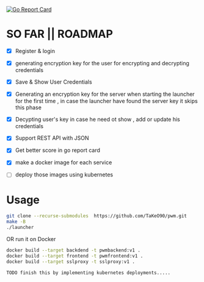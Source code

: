
[![Go Report Card](https://goreportcard.com/badge/github.com/TaKeO90/pwm)](https://goreportcard.com/report/github.com/TaKeO90/pwm)

# SO FAR || ROADMAP

- [x] Register & login 
- [x] generating encryption key for the user for encrypting and decrypting credentials 
- [x] Save & Show User Credentials 
- [x] Generating an encryption key for the server when starting the launcher for the first time , in case the launcher have found the server key it skips this phase 
- [x] Decypting user's key in case he need ot show , add or update his credentials
- [x] Support REST API with JSON
- [x] Get better score in go report card
- [x] make a docker image for each service
- [ ] deploy those images using kubernetes




# Usage

```sh
git clone --recurse-submodules  https://github.com/TaKeO90/pwm.git
make -B
./launcher

```
OR run it on Docker

```sh
docker build --target backdend -t pwmbackend:v1 .
docker build --target frontend -t pwmfrontend:v1 .
docker build --target sslproxy -t sslproxy:v1 .

TODO finish this by implementing kubernetes deployments.....
```
